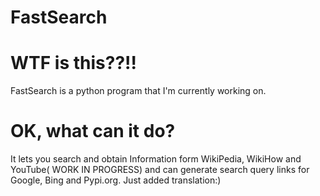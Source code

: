 # FastSearch 

# WTF is this??!! 
FastSearch is a python program that I'm currently working on.

# OK, what can it do?
It lets you search and obtain Information form WikiPedia, WikiHow and YouTube( WORK IN PROGRESS) and can generate search query links for Google, Bing and Pypi.org. Just added translation:)
